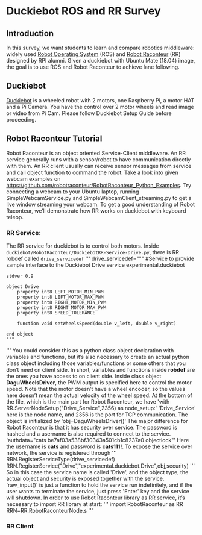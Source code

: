# Duckiebot ROS and RR Survey
## Introduction
In this survey, we want students to learn and compare robotics middleware: widely used [Robot Operating System](http://wiki.ros.org/) (ROS) and [Robot Raconteur](https://www.robotraconteur.com/) (RR) designed by RPI alumni. Given a duckiebot with Ubuntu Mate (18.04) image, the goal is to use ROS and Robot Raconteur to achieve lane following.
## Duckiebot
[Duckiebot](https://www.duckietown.org/) is a wheeled robot with 2 motors, one Raspberry Pi, a motor HAT and a Pi Camera. You have the control over 2 motor wheels and read image or video from Pi Cam. Please follow Duckiebot Setup Guide before proceeding.
## Robot Raconteur Tutorial
Robot Raconteur is an object oriented Service-Client middleware. An RR service generally runs with a sensor/robot to have communication directly with them. An RR client usually can receive sensor messages from service and call object function to command the robot. Take a look into given webcam examples on https://github.com/robotraconteur/RobotRaconteur_Python_Examples. Try connecting a webcam to your Ubuntu laptop, running SimpleWebcamService.py and SimpleWebcamClient_streaming.py to get a live window streaming your webcam. 
To get a good understanding of Robot Raconteur, we’ll demonstrate how RR works on duckiebot with keyboard teleop. 
### RR Service:
The RR service for duckiebot is to control both motors. Inside `duckiebot/RobotRaconteur/DuckiebotRR-Service-Drive.py`, there is RR robdef called `drive_servicedef`
'''
drive_servicedef="""
	#Service to provide sample interface to the Duckiebot Drive
	service experimental.duckiebot
	
	stdver 0.9
	
	object Drive
	    property int8 LEFT_MOTOR_MIN_PWM 
	    property int8 LEFT_MOTOR_MAX_PWM 
	    property int8 RIGHT_MOTOR_MIN_PWM
	    property int8 RIGHT_MOTOR_MAX_PWM 
	    property int8 SPEED_TOLERANCE 
	
	    function void setWheelsSpeed(double v_left, double v_right)
	
	end object
	"""
'''
  You could consider this as a python class object declaration with variables and functions, but it’s also necessary to create an actual python class object including those variables/functions or some others that you don’t need on client side. In short, variables and functions inside **robdef** are the ones you have access to on client side. Inside class object **DaguWheelsDriver**, the PWM output is specified here to control the motor speed. Note that the motor doesn’t have a wheel encoder, so the values here doesn’t mean the actual velocity of the wheel speed. 
  At the bottom of the file, which is the main part for Robot Raconteur, we have 'with RR.ServerNodeSetup("Drive_Service",2356) as node_setup:'
'Drive_Service' here is the node name, and 2356 is the port for TCP communication. The object is initialized by 'obj=DaguWheelsDriver()'
The major difference for Robot Raconteur is that it has security over service. The password is hashed and a username is also required to connect to the service. 
'authdata="cats be7af03a538bf30343a501cb1c8237a0 objectlock"'
Here the username is **cats** and password is **cats111!**. 
To expose the service over network, the service is registered through
'''
RRN.RegisterServiceType(drive_servicedef)
RRN.RegisterService("Drive","experimental.duckiebot.Drive",obj,security)
'''
So in this case the service name is called 'Drive', and the object type, the actual object and security is exposed together with the service.
'raw_input()' is just a function to hold the service run indefinitely, and if the user wants to terminate the service, just press 'Enter' key and the service will shutdown. In order to use Robot Raconteur library as RR service, it’s necessary to import RR library at start:
'''
import RobotRaconteur as RR
RRN=RR.RobotRaconteurNode.s
'''
### RR Client
